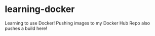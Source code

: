 # learning-docker
Learning to use Docker! Pushing images to my Docker Hub Repo also pushes a build here!

